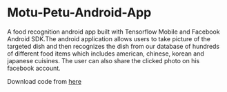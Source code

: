 # Motu-Petu-Android-App
A food recognition android app built with Tensorflow Mobile and Facebook Android SDK.The android application allows users to take picture of the targeted dish and then recognizes the dish from our database of hundreds of different food items which includes american, chinese, korean and japanese cuisines. The user can also share the clicked photo on his facebook account.

Download code from [here](https://drive.google.com/file/d/1qLJZ_wd3VcOjdyGb7dZZJrJuEXv0QUQr/view?usp=sharing)

